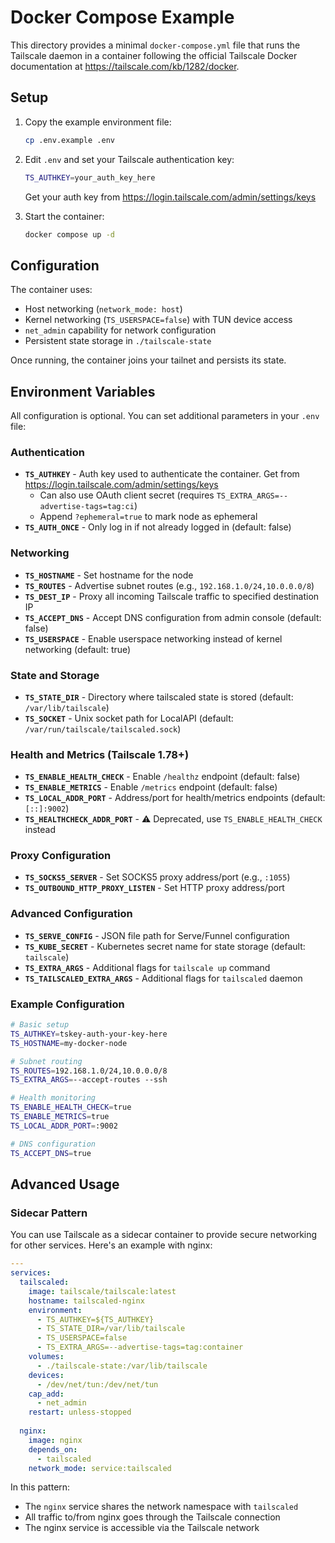 # Docker Compose Example

This directory provides a minimal `docker-compose.yml` file that runs
the Tailscale daemon in a container following the official Tailscale Docker
documentation at https://tailscale.com/kb/1282/docker.

## Setup

1. Copy the example environment file:
   ```bash
   cp .env.example .env
   ```

2. Edit `.env` and set your Tailscale authentication key:
   ```bash
   TS_AUTHKEY=your_auth_key_here
   ```
   Get your auth key from https://login.tailscale.com/admin/settings/keys

3. Start the container:
   ```bash
   docker compose up -d
   ```

## Configuration

The container uses:
- Host networking (`network_mode: host`)
- Kernel networking (`TS_USERSPACE=false`) with TUN device access
- `net_admin` capability for network configuration
- Persistent state storage in `./tailscale-state`

Once running, the container joins your tailnet and persists its state.

## Environment Variables

All configuration is optional. You can set additional parameters in your `.env` file:

### Authentication
- **`TS_AUTHKEY`** - Auth key used to authenticate the container. Get from https://login.tailscale.com/admin/settings/keys
  - Can also use OAuth client secret (requires `TS_EXTRA_ARGS=--advertise-tags=tag:ci`)
  - Append `?ephemeral=true` to mark node as ephemeral
- **`TS_AUTH_ONCE`** - Only log in if not already logged in (default: false)

### Networking
- **`TS_HOSTNAME`** - Set hostname for the node
- **`TS_ROUTES`** - Advertise subnet routes (e.g., `192.168.1.0/24,10.0.0.0/8`)
- **`TS_DEST_IP`** - Proxy all incoming Tailscale traffic to specified destination IP
- **`TS_ACCEPT_DNS`** - Accept DNS configuration from admin console (default: false)
- **`TS_USERSPACE`** - Enable userspace networking instead of kernel networking (default: true)

### State and Storage
- **`TS_STATE_DIR`** - Directory where tailscaled state is stored (default: `/var/lib/tailscale`)
- **`TS_SOCKET`** - Unix socket path for LocalAPI (default: `/var/run/tailscale/tailscaled.sock`)

### Health and Metrics (Tailscale 1.78+)
- **`TS_ENABLE_HEALTH_CHECK`** - Enable `/healthz` endpoint (default: false)
- **`TS_ENABLE_METRICS`** - Enable `/metrics` endpoint (default: false)
- **`TS_LOCAL_ADDR_PORT`** - Address/port for health/metrics endpoints (default: `[::]:9002`)
- **`TS_HEALTHCHECK_ADDR_PORT`** - ⚠️ Deprecated, use `TS_ENABLE_HEALTH_CHECK` instead

### Proxy Configuration
- **`TS_SOCKS5_SERVER`** - Set SOCKS5 proxy address/port (e.g., `:1055`)
- **`TS_OUTBOUND_HTTP_PROXY_LISTEN`** - Set HTTP proxy address/port

### Advanced Configuration
- **`TS_SERVE_CONFIG`** - JSON file path for Serve/Funnel configuration
- **`TS_KUBE_SECRET`** - Kubernetes secret name for state storage (default: `tailscale`)
- **`TS_EXTRA_ARGS`** - Additional flags for `tailscale up` command
- **`TS_TAILSCALED_EXTRA_ARGS`** - Additional flags for `tailscaled` daemon

### Example Configuration
```bash
# Basic setup
TS_AUTHKEY=tskey-auth-your-key-here
TS_HOSTNAME=my-docker-node

# Subnet routing
TS_ROUTES=192.168.1.0/24,10.0.0.0/8
TS_EXTRA_ARGS=--accept-routes --ssh

# Health monitoring
TS_ENABLE_HEALTH_CHECK=true
TS_ENABLE_METRICS=true
TS_LOCAL_ADDR_PORT=:9002

# DNS configuration
TS_ACCEPT_DNS=true
```

## Advanced Usage

### Sidecar Pattern
You can use Tailscale as a sidecar container to provide secure networking for other services. Here's an example with nginx:

```yaml
---
services:
  tailscaled:
    image: tailscale/tailscale:latest
    hostname: tailscaled-nginx
    environment:
      - TS_AUTHKEY=${TS_AUTHKEY}
      - TS_STATE_DIR=/var/lib/tailscale
      - TS_USERSPACE=false
      - TS_EXTRA_ARGS=--advertise-tags=tag:container
    volumes:
      - ./tailscale-state:/var/lib/tailscale
    devices:
      - /dev/net/tun:/dev/net/tun
    cap_add:
      - net_admin
    restart: unless-stopped
  
  nginx:
    image: nginx
    depends_on:
      - tailscaled
    network_mode: service:tailscaled
```

In this pattern:
- The `nginx` service shares the network namespace with `tailscaled`
- All traffic to/from nginx goes through the Tailscale connection
- The nginx service is accessible via the Tailscale network
